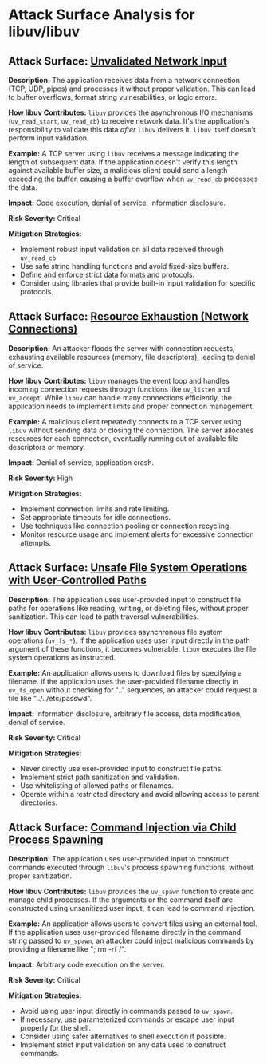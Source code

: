 # Attack Surface Analysis for libuv/libuv

## Attack Surface: [Unvalidated Network Input](./attack_surfaces/unvalidated_network_input.md)

**Description:** The application receives data from a network connection (TCP, UDP, pipes) and processes it without proper validation. This can lead to buffer overflows, format string vulnerabilities, or logic errors.

**How libuv Contributes:** `libuv` provides the asynchronous I/O mechanisms (`uv_read_start`, `uv_read_cb`) to receive network data. It's the application's responsibility to validate this data *after* `libuv` delivers it. `libuv` itself doesn't perform input validation.

**Example:** A TCP server using `libuv` receives a message indicating the length of subsequent data. If the application doesn't verify this length against available buffer size, a malicious client could send a length exceeding the buffer, causing a buffer overflow when `uv_read_cb` processes the data.

**Impact:** Code execution, denial of service, information disclosure.

**Risk Severity:** Critical

**Mitigation Strategies:**
- Implement robust input validation on all data received through `uv_read_cb`.
- Use safe string handling functions and avoid fixed-size buffers.
- Define and enforce strict data formats and protocols.
- Consider using libraries that provide built-in input validation for specific protocols.

## Attack Surface: [Resource Exhaustion (Network Connections)](./attack_surfaces/resource_exhaustion__network_connections_.md)

**Description:** An attacker floods the server with connection requests, exhausting available resources (memory, file descriptors), leading to denial of service.

**How libuv Contributes:** `libuv` manages the event loop and handles incoming connection requests through functions like `uv_listen` and `uv_accept`. While `libuv` can handle many connections efficiently, the application needs to implement limits and proper connection management.

**Example:** A malicious client repeatedly connects to a TCP server using `libuv` without sending data or closing the connection. The server allocates resources for each connection, eventually running out of available file descriptors or memory.

**Impact:** Denial of service, application crash.

**Risk Severity:** High

**Mitigation Strategies:**
- Implement connection limits and rate limiting.
- Set appropriate timeouts for idle connections.
- Use techniques like connection pooling or connection recycling.
- Monitor resource usage and implement alerts for excessive connection attempts.

## Attack Surface: [Unsafe File System Operations with User-Controlled Paths](./attack_surfaces/unsafe_file_system_operations_with_user-controlled_paths.md)

**Description:** The application uses user-provided input to construct file paths for operations like reading, writing, or deleting files, without proper sanitization. This can lead to path traversal vulnerabilities.

**How libuv Contributes:** `libuv` provides asynchronous file system operations (`uv_fs_*`). If the application uses user input directly in the path argument of these functions, it becomes vulnerable. `libuv` executes the file system operations as instructed.

**Example:** An application allows users to download files by specifying a filename. If the application uses the user-provided filename directly in `uv_fs_open` without checking for ".." sequences, an attacker could request a file like "../../etc/passwd".

**Impact:** Information disclosure, arbitrary file access, data modification, denial of service.

**Risk Severity:** Critical

**Mitigation Strategies:**
- Never directly use user-provided input to construct file paths.
- Implement strict path sanitization and validation.
- Use whitelisting of allowed paths or filenames.
- Operate within a restricted directory and avoid allowing access to parent directories.

## Attack Surface: [Command Injection via Child Process Spawning](./attack_surfaces/command_injection_via_child_process_spawning.md)

**Description:** The application uses user-provided input to construct commands executed through `libuv`'s process spawning functions, without proper sanitization.

**How libuv Contributes:** `libuv` provides the `uv_spawn` function to create and manage child processes. If the arguments or the command itself are constructed using unsanitized user input, it can lead to command injection.

**Example:** An application allows users to convert files using an external tool. If the application uses user-provided filename directly in the command string passed to `uv_spawn`, an attacker could inject malicious commands by providing a filename like "; rm -rf /".

**Impact:** Arbitrary code execution on the server.

**Risk Severity:** Critical

**Mitigation Strategies:**
- Avoid using user input directly in commands passed to `uv_spawn`.
- If necessary, use parameterized commands or escape user input properly for the shell.
- Consider using safer alternatives to shell execution if possible.
- Implement strict input validation on any data used to construct commands.

